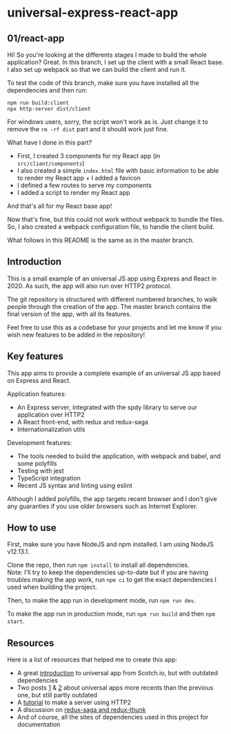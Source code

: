 # universal-express-react-app

## 01/react-app
Hi! So you're looking at the differents stages I made to build the whole application? Great.
In this branch, I set up the client with a small React base. I also set up webpack so that we can build the client and run it.

To test the code of this branch, make sure you have installed all the dependencies and then run:
```
npm run build:client
npx http-server dist/client
```

For windows users, sorry, the script won't work as is. Just change it to remove the `rm -rf dist` part and it should work just fine.

What have I done in this part?
- First, I created 3 components for my React app (in `src/client/components`)
- I also created a simple `index.html` file with basic information to be able to render my React app + I added a favicon
- I defined a few routes to serve my components
- I added a script to render my React app

And that's all for my React base app!

Now that's fine, but this could not work without webpack to bundle the files. So, I also created a webpack configuration file, to handle the client build.

What follows in this README is the same as in the master branch.

## Introduction
This is a small example of an universal JS app using Express and React in 2020. As such, the app will also run over HTTP2 protocol.

The git repository is structured with different numbered branches, to walk people through the creation of the app. The master branch contains the final version of the app, with all its features.

Feel free to use this as a codebase for your projects and let me know if you wish new features to be added in the repository!

## Key features
This app aims to provide a complete example of an universal JS app based on Express and React.  

Application features:
- An Express server, integrated with the spdy library to serve our application over HTTP2
- A React front-end, with redux and redux-saga
- Internationalization utils

Development features:
- The tools needed to build the application, with webpack and babel, and some polyfills
- Testing with jest
- TypeScript integration
- Recent JS syntax and linting using eslint

Although I added polyfills, the app targets recent browser and I don't give any guaranties if you use older browsers such as Internet Explorer.

## How to use
First, make sure you have NodeJS and npm installed. I am using NodeJS v12.13.1.

Clone the repo, then run `npm install` to install all dependencies.  
Note: I'll try to keep the dependencies up-to-date but if you are having troubles making the app work, run `npm ci` to get the exact dependencies I used when building the project.

Then, to make the app run in development mode, run `npm run dev`.

To make the app run in production mode, run `npm run build` and then `npm start`.

## Resources
Here is a list of resources that helped me to create this app:
- A great [introduction](https://scotch.io/tutorials/react-on-the-server-for-beginners-build-a-universal-react-and-node-app) to universal app from Scotch.io, but with outdated dependencies
- Two posts [1](https://medium.com/@v31u/isomorphic-react-webapp-with-nodejs-express-redux-and-webpack-10b4fd99df7a) & [2](https://medium.com/@v31u/isomorphic-react-webapp-with-nodejs-express-redux-and-webpack-part-2-redux-4b08d543b8da) about universal apps more recents than the previous one, but still partly outdated
- A [tutorial](https://webapplog.com/http2-node/) to make a server using HTTP2
- A discussion on [redux-saga and redux-thunk](https://medium.com/@shoshanarosenfield/redux-thunk-vs-redux-saga-93fe82878b2d)
- And of course, all the sites of dependencies used in this project for documentation
